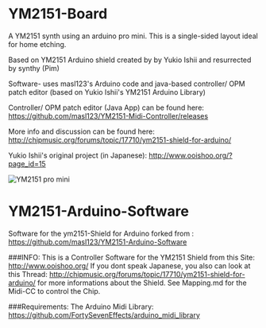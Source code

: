 # YM2151-Board
A YM2151 synth using an arduino pro mini.   This is a single-sided layout ideal for home etching.   

Based on YM2151 Arduino shield created by by Yukio Ishii and resurrected by synthy (Pim)


Software-  uses masl123's Arduino code and java-based controller/ OPM patch editor (based on Yukio Ishii's YM2151 Arduino Library)

Controller/ OPM patch editor (Java App) can be found here:   https://github.com/masl123/YM2151-Midi-Controller/releases 

    
More info and discussion can be found here:
  http://chipmusic.org/forums/topic/17710/ym2151-shield-for-arduino/
    
Yukio Ishii's original project (in Japanese):
  http://www.ooishoo.org/?page_id=15

![YM2151 pro mini](https://github.com/miotislucifugis/Yamaha-YM2151-Arduino-DIY-Synth-/assets/20709580/fccd2d4e-dd07-4092-9506-83470ab6b5e6)

# YM2151-Arduino-Software

Software for the ym2151-Shield for Arduino
forked from :    https://github.com/masl123/YM2151-Arduino-Software

###INFO: This is a Controller Software for the YM2151 Shield from this Site: http://www.ooishoo.org/
If you dont speak Japanese, you also can look at this Thread: http://chipmusic.org/forums/topic/17710/ym2151-shield-for-arduino/ for more informations about the Shield.
See Mapping.md for the Midi-CC to control the Chip.

###Requirements: The Arduino Midi Library: https://github.com/FortySevenEffects/arduino_midi_library 

